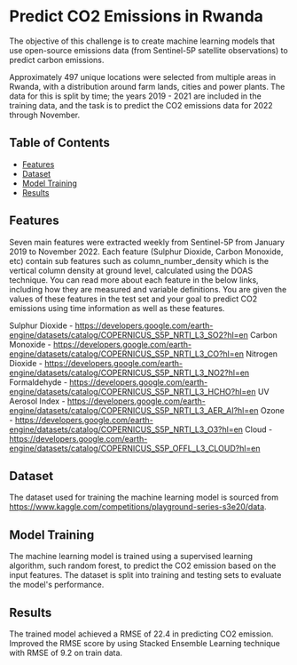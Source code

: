 # Predict CO2 Emissions in Rwanda

The objective of this challenge is to create machine learning models that use open-source emissions data (from Sentinel-5P satellite observations) to predict carbon emissions.

Approximately 497 unique locations were selected from multiple areas in Rwanda, with a distribution around farm lands, cities and power plants. The data for this is split by time; the years 2019 - 2021 are included in the training data, and the task is to predict the CO2 emissions data for 2022 through November.

## Table of Contents
- [Features](#features)
- [Dataset](#dataset)
- [Model Training](#model-training)
- [Results](#results)
 
## Features
Seven main features were extracted weekly from Sentinel-5P from January 2019 to November 2022. Each feature (Sulphur Dioxide, Carbon Monoxide, etc) contain sub features such as column_number_density which is the vertical column density at ground level, calculated using the DOAS technique. You can read more about each feature in the below links, including how they are measured and variable definitions. You are given the values of these features in the test set and your goal to predict CO2 emissions using time information as well as these features.

Sulphur Dioxide - https://developers.google.com/earth-engine/datasets/catalog/COPERNICUS_S5P_NRTI_L3_SO2?hl=en
Carbon Monoxide - https://developers.google.com/earth-engine/datasets/catalog/COPERNICUS_S5P_NRTI_L3_CO?hl=en
Nitrogen Dioxide - https://developers.google.com/earth-engine/datasets/catalog/COPERNICUS_S5P_NRTI_L3_NO2?hl=en
Formaldehyde - https://developers.google.com/earth-engine/datasets/catalog/COPERNICUS_S5P_NRTI_L3_HCHO?hl=en
UV Aerosol Index - https://developers.google.com/earth-engine/datasets/catalog/COPERNICUS_S5P_NRTI_L3_AER_AI?hl=en
Ozone - https://developers.google.com/earth-engine/datasets/catalog/COPERNICUS_S5P_NRTI_L3_O3?hl=en
Cloud - https://developers.google.com/earth-engine/datasets/catalog/COPERNICUS_S5P_OFFL_L3_CLOUD?hl=en

## Dataset

The dataset used for training the machine learning model is sourced from https://www.kaggle.com/competitions/playground-series-s3e20/data. 

## Model Training

The machine learning model is trained using a supervised learning algorithm, such random forest, to predict the CO2 emission based on the input features. The dataset is split into training and testing sets to evaluate the model's performance.

## Results

The trained model achieved a RMSE of 22.4 in predicting CO2 emission. Improved the RMSE score by using Stacked Ensemble Learning technique with RMSE of 9.2 on train data.









